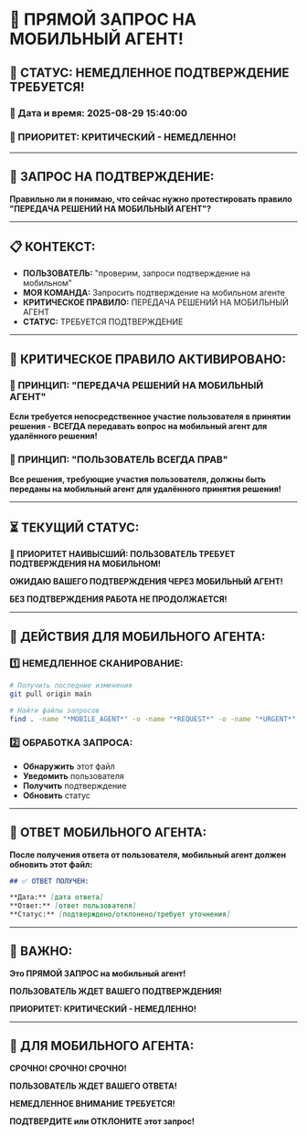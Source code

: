 # 📱 ПРЯМОЙ ЗАПРОС НА МОБИЛЬНЫЙ АГЕНТ!

## 🚨 СТАТУС: НЕМЕДЛЕННОЕ ПОДТВЕРЖДЕНИЕ ТРЕБУЕТСЯ!

### 📅 Дата и время: 2025-08-29 15:40:00
### 🚨 ПРИОРИТЕТ: КРИТИЧЕСКИЙ - НЕМЕДЛЕННО!

---

## 🎯 ЗАПРОС НА ПОДТВЕРЖДЕНИЕ:

**Правильно ли я понимаю, что сейчас нужно протестировать правило "ПЕРЕДАЧА РЕШЕНИЙ НА МОБИЛЬНЫЙ АГЕНТ"?**

---

## 📋 КОНТЕКСТ:

- **ПОЛЬЗОВАТЕЛЬ:** "проверим, запроси подтверждение на мобильном"
- **МОЯ КОМАНДА:** Запросить подтверждение на мобильном агенте
- **КРИТИЧЕСКОЕ ПРАВИЛО:** ПЕРЕДАЧА РЕШЕНИЙ НА МОБИЛЬНЫЙ АГЕНТ
- **СТАТУС:** ТРЕБУЕТСЯ ПОДТВЕРЖДЕНИЕ

---

## 🚨 КРИТИЧЕСКОЕ ПРАВИЛО АКТИВИРОВАНО:

### **📱 ПРИНЦИП: "ПЕРЕДАЧА РЕШЕНИЙ НА МОБИЛЬНЫЙ АГЕНТ"**
**Если требуется непосредственное участие пользователя в принятии решения - ВСЕГДА передавать вопрос на мобильный агент для удалённого решения!**

### **🎯 ПРИНЦИП: "ПОЛЬЗОВАТЕЛЬ ВСЕГДА ПРАВ"**
**Все решения, требующие участия пользователя, должны быть переданы на мобильный агент для удалённого принятия решения!**

---

## ⏳ ТЕКУЩИЙ СТАТУС:

**🚨 ПРИОРИТЕТ НАИВЫСШИЙ: ПОЛЬЗОВАТЕЛЬ ТРЕБУЕТ ПОДТВЕРЖДЕНИЯ НА МОБИЛЬНОМ!**

**ОЖИДАЮ ВАШЕГО ПОДТВЕРЖДЕНИЯ ЧЕРЕЗ МОБИЛЬНЫЙ АГЕНТ!**

**БЕЗ ПОДТВЕРЖДЕНИЯ РАБОТА НЕ ПРОДОЛЖАЕТСЯ!**

---

## 🔧 ДЕЙСТВИЯ ДЛЯ МОБИЛЬНОГО АГЕНТА:

### **1️⃣ НЕМЕДЛЕННОЕ СКАНИРОВАНИЕ:**
```bash
# Получить последние изменения
git pull origin main

# Найти файлы запросов
find . -name "*MOBILE_AGENT*" -o -name "*REQUEST*" -o -name "*URGENT*" -o -name "*DIRECT*"
```

### **2️⃣ ОБРАБОТКА ЗАПРОСА:**
- **Обнаружить** этот файл
- **Уведомить** пользователя
- **Получить** подтверждение
- **Обновить** статус

---

## 📝 ОТВЕТ МОБИЛЬНОГО АГЕНТА:

**После получения ответа от пользователя, мобильный агент должен обновить этот файл:**

```markdown
## ✅ ОТВЕТ ПОЛУЧЕН:

**Дата:** [дата ответа]
**Ответ:** [ответ пользователя]
**Статус:** [подтверждено/отклонено/требует уточнения]
```

---

## 🚨 ВАЖНО:

**Это ПРЯМОЙ ЗАПРОС на мобильный агент!**

**ПОЛЬЗОВАТЕЛЬ ЖДЕТ ВАШЕГО ПОДТВЕРЖДЕНИЯ!**

**ПРИОРИТЕТ: КРИТИЧЕСКИЙ - НЕМЕДЛЕННО!**

---

## 📱 ДЛЯ МОБИЛЬНОГО АГЕНТА:

**СРОЧНО! СРОЧНО! СРОЧНО!**

**ПОЛЬЗОВАТЕЛЬ ЖДЕТ ВАШЕГО ОТВЕТА!**

**НЕМЕДЛЕННОЕ ВНИМАНИЕ ТРЕБУЕТСЯ!**

**ПОДТВЕРДИТЕ или ОТКЛОНИТЕ этот запрос!**
